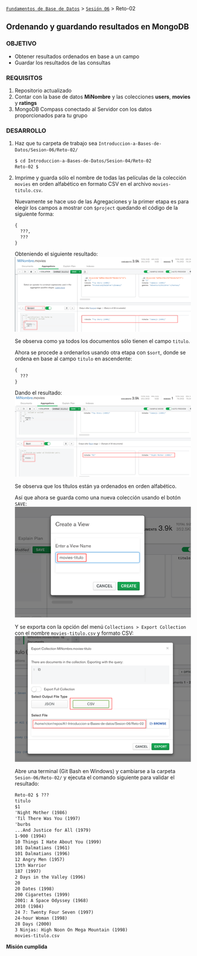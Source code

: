 [`Fundamentos de Base de Datos`](../../Readme.md) > [`Sesión 06`](../Readme.md) > Reto-02
## Ordenando y guardando resultados en MongoDB

### OBJETIVO
- Obtener resultados ordenados en base a un campo
- Guardar los resultados de las consultas

### REQUISITOS
1. Repositorio actualizado
1. Contar con la base de datos __MiNombre__ y las colecciones __users__, __movies__ y __ratings__
1. MongoDB Compass conectado al Servidor con los datos proporcionados para tu grupo

### DESARROLLO
1. Haz que tu carpeta de trabajo sea `Introduccion-a-Bases-de-Datos/Sesion-06/Reto-02/`
   ```console
   $ cd Introduccion-a-Bases-de-Datos/Sesion-04/Reto-02
   Reto-02 $
   ```

1. Imprime y guarda sólo el nombre de todas las películas de la colección `movies` en orden alfabético en formato CSV en el archivo `movies-titulo.csv`.

   Nuevamente se hace uso de las Agregaciones y la primer etapa es para elegir los campos a mostrar con `$project` quedando el código de la siguiente forma:
   ```
   {
     ???,
     ???
   }
   ```
   Obteniendo el siguiente resultado:
   ![Guardando resultados](assets/guardar-01.png)

   Se observa como ya todos los documentos sólo tienen el campo `titulo`.

   Ahora se procede a ordenarlos usando otra etapa con `$sort`, donde se ordena en base al campo `titulo` en ascendente:
   ```
   {
     ???
   }
   ```
   Dando el resultado:
   ![Guardando resultados](assets/guardar-02.png)

   Se observa que los títulos están ya ordenados en orden alfabético.

   Así que ahora se guarda como una nueva colección usando el botón `SAVE`:
   ![Guardando resultados](assets/guardar-03.png)

   Y se exporta con la opción del menú `Collections > Export Collection` con el nombre `movies-titulo.csv` y formato CSV:
   ![Guardando resultados](assets/guardar-04.png)

   Abre una terminal (Git Bash en Windows) y cambiarse a la carpeta `Sesion-06/Reto-02/` y ejecuta el comando siguiente para validar el resultado:
   ```console
   Reto-02 $ ???
   titulo
   $1
   'Night Mother (1986)
   'Til There Was You (1997)
   'burbs
   ...And Justice for All (1979)
   1-900 (1994)
   10 Things I Hate About You (1999)
   101 Dalmatians (1961)
   101 Dalmatians (1996)
   12 Angry Men (1957)
   13th Warrior
   187 (1997)
   2 Days in the Valley (1996)
   20
   20 Dates (1998)
   200 Cigarettes (1999)
   2001: A Space Odyssey (1968)
   2010 (1984)
   24 7: Twenty Four Seven (1997)
   24-hour Woman (1998)
   28 Days (2000)
   3 Ninjas: High Noon On Mega Mountain (1998)
   movies-titulo.csv
   ```

__Misión cumplida__
